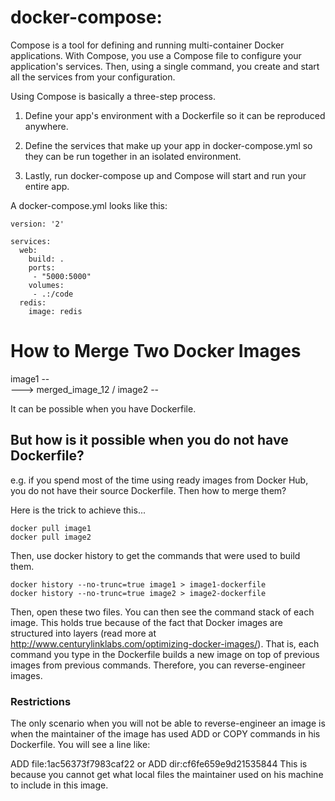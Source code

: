


# docker-compose:

Compose is a tool for defining and running multi-container Docker applications. With Compose, you use a Compose file to configure your application's services. Then, using a single command, you create and start all the services from your configuration.

Using Compose is basically a three-step process.

1. Define your app's environment with a Dockerfile so it can be reproduced anywhere.

2. Define the services that make up your app in docker-compose.yml so they can be run together in an isolated environment.

3. Lastly, run docker-compose up and Compose will start and run your entire app.

A docker-compose.yml looks like this:

```
version: '2'

services:
  web:
    build: .
    ports:
     - "5000:5000"
    volumes:
     - .:/code
  redis:
    image: redis
```

# How to Merge Two Docker Images

image1 --
            \
             ---> merged_image_12
            /
image2 --


It can be possible when you have Dockerfile.

## But how is it possible when you do not have Dockerfile?
e.g. if you spend most of the time using ready images from Docker Hub, you do not have their source Dockerfile. Then how to merge them?

Here is the trick to achieve this...

```
docker pull image1
docker pull image2
```

Then, use docker history to get the commands that were used to build them.

```
docker history --no-trunc=true image1 > image1-dockerfile
docker history --no-trunc=true image2 > image2-dockerfile
```

Then, open these two files. You can then see the command stack of each image. This holds true because of the fact that Docker images are structured into layers (read more at http://www.centurylinklabs.com/optimizing-docker-images/). That is, each command you type in the Dockerfile builds a new image on top of previous images from previous commands. Therefore, you can reverse-engineer images.

### Restrictions

The only scenario when you will not be able to reverse-engineer an image is when the maintainer of the image has used ADD or COPY commands in his Dockerfile. You will see a line like:

ADD file:1ac56373f7983caf22
or ADD dir:cf6fe659e9d21535844
This is because you cannot get what local files the maintainer used on his machine to include in this image.


